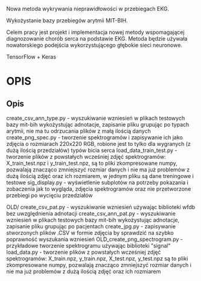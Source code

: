 Nowa metoda wykrywania nieprawidłowości w przebiegach EKG.

Wykożystanie bazy przebiegów arytmii MIT-BIH.

Celem pracy jest projekt i implementacja nowej metody wspomagającej diagnozowanie chorób serca na podstawie EKG. Metoda będzie używała nowatorskiego podejścia wykorzystującego głębokie sieci neuronowe. 

TensorFlow + Keras

# OPIS
## Opis

create_csv_ann_type.py - wyszukiwanie wzniesień w plikach testowych bazy mit-bih wykożystując adnotacje, zapisanie pliku grupując po typach arytmii, nie ma tu odrzucania plików z małą ilością danych
create_png_spec.py - tworzenie spektrogramów i zapisywanie ich jako zdjęcia o rozmiarach 220x220 RGB, robione jest to tylko dla wygranych (z dużą ilością przedziałów) typów bicia serca
load_data_train_test.py - tworzenie plików z powstałych wcześniej zdjęć spektrogramów: X_train_test.npz i y_train_test.npz, są to pliki zkompresowane numpy, pozwalają znacząco zmniejszyć rozmiar danych i nie ma już problemów z dużą ilością zdjęć oraz ich rozmiarem, w jednym pliku są dane treningowe i testowe
sig_display.py - wyświetlenie subplotów na potrzeby pokazania i zobaczenia jak to wygląda, zdjęcia spektrogramów oraz nie przetworzone przebiegi po wycięciu przedziałów

OLD/
create_csv_pat.py - wyszukiwanie wzniesień używając biblioteki wfdb bez uwzględnienia adnotacji
create_csv_ann_pat.py - wyszukiwanie wzniesień w plikach testowych bazy mit-bih wykożystując adnotacje, zapisanie pliku grupując po pacjentach
create_jpg.py - zapisywanie stworzonych plików .CSV w formie zdjęcia by sprawdzić na szybko poprawność wyszukania wzniesień
OLD_create_png_spectrogram.py - przykładowe tworzenie spektrogramu używając biblioteki "signal"
load_data.py - tworzenie plików z powstałych wcześniej zdjęć spektrogramów: X_train.npz, y_train.npz, X_test.npz, y_test.npz są to pliki zkompresowane numpy, pozwalają znacząco zmniejszyć rozmiar danych i nie ma już problemów z dużą ilością zdjęć oraz ich rozmiarem